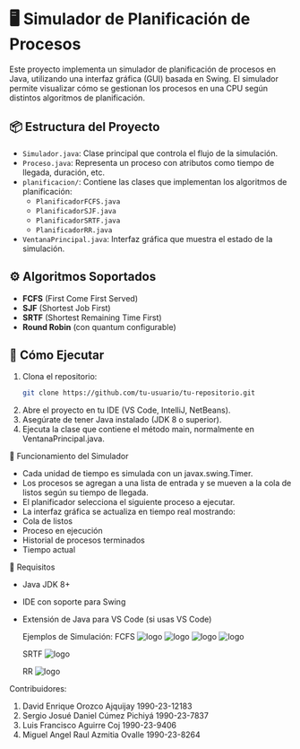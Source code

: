 # 🖥️ Simulador de Planificación de Procesos

Este proyecto implementa un simulador de planificación de procesos en Java, utilizando una interfaz gráfica (GUI) basada en Swing. El simulador permite visualizar cómo se gestionan los procesos en una CPU 
según distintos algoritmos de planificación.

## 📦 Estructura del Proyecto

- `Simulador.java`: Clase principal que controla el flujo de la simulación.
- `Proceso.java`: Representa un proceso con atributos como tiempo de llegada, duración, etc.
- `planificacion/`: Contiene las clases que implementan los algoritmos de planificación:
  - `PlanificadorFCFS.java`
  - `PlanificadorSJF.java`
  - `PlanificadorSRTF.java`
  - `PlanificadorRR.java`
- `VentanaPrincipal.java`: Interfaz gráfica que muestra el estado de la simulación.

## ⚙️ Algoritmos Soportados

- **FCFS** (First Come First Served)
- **SJF** (Shortest Job First)
- **SRTF** (Shortest Remaining Time First)
- **Round Robin** (con quantum configurable)

## 🚀 Cómo Ejecutar

1. Clona el repositorio:
   ```bash
   git clone https://github.com/tu-usuario/tu-repositorio.git
2. Abre el proyecto en tu IDE (VS Code, IntelliJ, NetBeans).
3. Asegúrate de tener Java instalado (JDK 8 o superior).
4. Ejecuta la clase que contiene el método main, normalmente en VentanaPrincipal.java.
   
🧠 Funcionamiento del Simulador
- Cada unidad de tiempo es simulada con un javax.swing.Timer.
- Los procesos se agregan a una lista de entrada y se mueven a la cola de listos según su tiempo de llegada.
- El planificador selecciona el siguiente proceso a ejecutar.
- La interfaz gráfica se actualiza en tiempo real mostrando:
- Cola de listos
- Proceso en ejecución
- Historial de procesos terminados
- Tiempo actual

📌 Requisitos
- Java JDK 8+
- IDE con soporte para Swing
- Extensión de Java para VS Code (si usas VS Code)

  Ejemplos de Simulación:
  FCFS
  ![logo](https://github.com/DavidOro07/simulador_proceso/blob/9d9ea328fbcd3dfc9ca3514dddec2b4b87307008/fotos/FCFS0.jpeg)
  ![logo](https://github.com/DavidOro07/simulador_proceso/blob/9d9ea328fbcd3dfc9ca3514dddec2b4b87307008/fotos/FCFS.jpeg)
  ![logo](https://github.com/DavidOro07/simulador_proceso/blob/9d9ea328fbcd3dfc9ca3514dddec2b4b87307008/fotos/FCFS2.jpeg)
  ![logo](https://github.com/DavidOro07/simulador_proceso/blob/9d9ea328fbcd3dfc9ca3514dddec2b4b87307008/fotos/FCFS3.jpeg)

  SRTF
  ![logo](https://github.com/DavidOro07/simulador_proceso/blob/8fa34c7f0c3e492427b7013c6abe6faee071da3b/fotos/SRTF.jpeg)

  RR
  ![logo](https://github.com/DavidOro07/simulador_proceso/blob/8fa34c7f0c3e492427b7013c6abe6faee071da3b/fotos/RR.jpeg)
  
Contribuidores:
1. David Enrique Orozco Ajquijay     1990-23-12183
2. Sergio Josué Daniel Cúmez Pichiyá 1990-23-7837
3. Luis Francisco Aguirre Coj        1990-23-9406
4. Miguel Angel Raul Azmitia Ovalle  1990-23-8264
